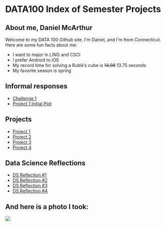 # DATA100 Index of Semester Projects

## About me, Daniel McArthur
Welcome to my DATA 100 Github site. I'm Daniel, and I'm from Connecticut. Here are some fun facts about me:

* I want to major in LING and CSCI
* I prefer Android to iOS
* My record time for solving a Rubik’s cube is ~~14.98~~ 13.75 seconds
* My favorite season is spring

## Informal responses
* [Challenge 1](challenge1.md)
* [Project 1 Initial Plot](project1plot.md)

## Projects
* [Project 1](project1.md)
* [Project 2](project2.md)
* [Project 3](project3.md)
* [Project 4](project4.md)

## Data Science Reflections
* [DS Reflection #1](DS_Reflection_1.md)
* [DS Reflection #2](DS_Reflection_2.md)
* [DS Reflection #3](DS_Reflection_3.md)
* [DS Reflection #4](DS_Reflection_4.md)

## And here is a photo I took:
![](342835_0014.jpg)
